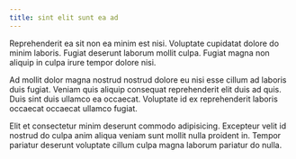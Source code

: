 ```yaml
---
title: sint elit sunt ea ad
---
```


Reprehenderit ea sit non ea minim est nisi. Voluptate cupidatat dolore do minim laboris. Fugiat deserunt laborum mollit culpa. Fugiat magna non aliquip in culpa irure tempor dolore nisi.

Ad mollit dolor magna nostrud nostrud dolore eu nisi esse cillum ad laboris duis fugiat. Veniam quis aliquip consequat reprehenderit elit duis ad quis. Duis sint duis ullamco ea occaecat. Voluptate id ex reprehenderit laboris occaecat occaecat ullamco fugiat.

Elit et consectetur minim deserunt commodo adipisicing. Excepteur velit id nostrud do culpa anim aliqua veniam sunt mollit nulla proident in. Tempor pariatur deserunt voluptate cillum culpa magna laborum pariatur do nulla.
